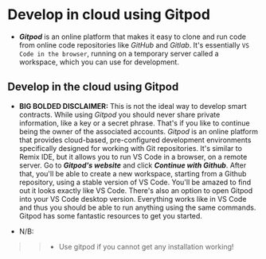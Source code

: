 # Develop in cloud using Gitpod
- ***Gitpod*** is an online platform that makes it easy to clone and run code from online code repositories like *GitHub* and *Gitlab*. It's essentially `VS Code in the browser`, running on a temporary server called a workspace, which you can use for development.

## Develop in the cloud using Gitpod
- **BIG BOLDED DISCLAIMER:** This is not the ideal way to develop smart contracts. While using *Gitpod* you should never share private information, like a key or a secret phrase. That's if you like to continue being the owner of the associated accounts. *Gitpod* is an online platform that provides cloud-based, pre-configured development environments specifically designed for working with Git repositories. It's similar to Remix IDE, but it allows you to run VS Code in a browser, on a remote server. Go to ***Gitpod's website*** and click ***Continue with Github***. After that, you'll be able to create a new workspace, starting from a Github repository, using a stable version of VS Code. You'll be amazed to find out it looks exactly like VS Code. There's also an option to open Gitpod into your VS Code desktop version. Everything works like in VS Code and thus you should be able to run anything using the same commands. Gitpod has some fantastic resources to get you started.

- N/B:

>> - Use gitpod if you cannot get any installation working!
